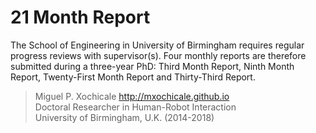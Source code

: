 21 Month Report
============================

The School of Engineering in University of Birmingham requires
regular progress reviews with supervisor(s). Four monthly reports are therefore submitted
during a three-year PhD: Third Month Report, Ninth Month Report, Twenty-First Month Report and Thirty-Third Report.


> Miguel P. Xochicale <http://mxochicale.github.io>  
> Doctoral Researcher in Human-Robot Interaction   
> University of Birmingham, U.K. (2014-2018)  
